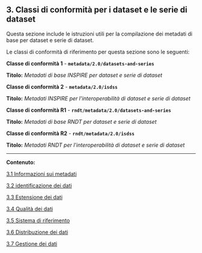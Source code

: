 ## 3. Classi di conformità per i dataset e le serie di dataset

Questa sezione include le istruzioni utili per la compilazione dei metadati di base per dataset e serie di dataset.

Le classi di conformità di riferimento per questa sezione sono le seguenti:

**Classe di conformità 1** - **```metadata/2.0/datasets-and-series```**

**Titolo:** _Metadati di base INSPIRE per dataset e serie di dataset_

**Classe di conformità 2** - **```metadata/2.0/isdss```**

**Titolo:** _Metadati INSPIRE per l&#39;interoperabilità di dataset e serie di dataset_

**Classe di conformità R1** - **```rndt/metadata/2.0/datasets-and-series```**

**Titolo:** _Metadati di base RNDT per dataset e serie di dataset_

**Classe di conformità R2** - **```rndt/metadata/2.0/isdss```**

**Titolo:** _Metadati RNDT per l&#39;interoperabilità di dataset e serie di dataset_

---

**Contenuto:**

[3.1 Informazioni sui metadati](metadata.md)

[3.2 identificazione dei dati](identification.md)

[3.3 Estensione dei dati](extent.md)

[3.4 Qualità dei dati](data-quality.md)

[3.5 Sistema di riferimento](reference-system.md)

[3.6 Distribuzione dei dati](distribution.md)

[3.7 Gestione dei dati](maintenance.md)
